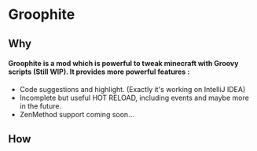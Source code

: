 # Groophite

## Why 
#### Groophite is a mod which is powerful to tweak minecraft with Groovy scripts (Still WIP). It provides more powerful features :
 - Code suggestions and highlight. (Exactly it's working on IntelliJ IDEA)
 - Incomplete but useful HOT RELOAD, including events and maybe more in the future.
 - ZenMethod support coming soon...
## How
